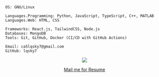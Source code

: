 ```
OS: GNU/Linux  

Languages.Programming: Python, JavaScript, TypeScript, C++, MATLAB  
Languages.Web: HTML, CSS

Frameworks: React.js, TailwindCSS, Node.js  
Databases: MongoDB  
Tools: Git, GitHub, Docker (CI/CD with GitHub Actions)

Email: ca5lqsky7@gmail.com
GitHub: lqsky7

```
<p align="center">
  <a>
    <img src="https://skillicons.dev/icons?i=python,c,cpp,html,css,tailwind,js,react,arch,ubuntu,git,vscode,github" />
  </a>
</p>

<div align="center">
  <a href="mailto:ca5lqsky7@gmail.com">Mail me for Resume</a>
</div>
